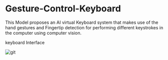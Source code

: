# Gesture-Control-Keyboard
  This Model proposes an AI virtual Keyboard system that makes use of the hand  gestures and Fingertip detection for performing different keystrokes in the  computer using computer vision. 
  
  
  keyboard Interface
  
  

![git](https://user-images.githubusercontent.com/122139618/232840785-9cc03a68-fb8f-4a6f-abd4-bdc4c84f816b.png)
